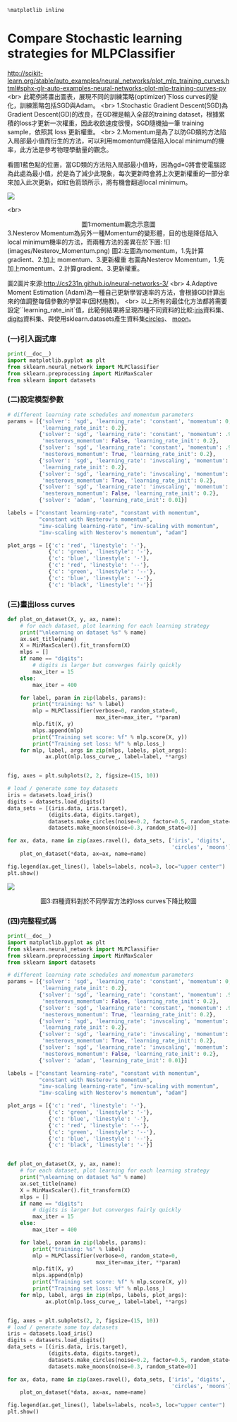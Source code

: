 

```python
%matplotlib inline
```


# Compare Stochastic learning strategies for MLPClassifier

http://scikit-learn.org/stable/auto_examples/neural_networks/plot_mlp_training_curves.html#sphx-glr-auto-examples-neural-networks-plot-mlp-training-curves-py
<br\>
此範例將畫出圖表，展現不同的訓練策略(optimizer)下loss curves的變化，訓練策略包括SGD與Adam。
<br\>
1.Stochastic Gradient Descent(SGD)為Gradient Descent(GD)的改良，在GD裡是輸入全部的training dataset，根據累積的loss才更新一次權重，因此收歛速度很慢，SGD隨機抽一筆 training sample，依照其 loss 更新權重。
<br\>
2.Momentum是為了以防GD類的方法陷入局部最小值而衍生的方法，可以利用momentum降低陷入local minimum的機率，此方法是參考物理學動量的觀念。

看圖1藍色點的位置，當GD類的方法陷入局部最小值時，因為gd=0將會使電腦認為此處為最小值，於是為了減少此現象，每次更新時會將上次更新權重的一部分拿來加入此次更新。如紅色箭頭所示，將有機會翻過local minimum。

![](images/Momentum.png)

<br\>
<center>圖1:momentum觀念示意圖</center>
<br\>
3.Nesterov Momentum為另外一種Momentum的變形體，目的也是降低陷入local minimum機率的方法，而兩種方法的差異在於下圖:
![](images/Nesterov_Momentum.png)
圖2:左圖為momentum，1.先計算 gradient、2.加上 momentum、3.更新權重<br\>
右圖為Nesterov Momentum，1.先加上momentum、2.計算gradient、3.更新權重。

圖2圖片來源:http://cs231n.github.io/neural-networks-3/
<br\>
4.Adaptive Moment Estimation (Adam)為一種自己更新學習速率的方法，會根據GD計算出來的值調整每個參數的學習率(因材施教)。
<br\>
以上所有的最佳化方法都將需要設定``learning_rate_init`值，此範例結果將呈現四種不同資料的比較:[iris](https://zh.wikipedia.org/wiki/%E5%AE%89%E5%BE%B7%E6%A3%AE%E9%B8%A2%E5%B0%BE%E8%8A%B1%E5%8D%89%E6%95%B0%E6%8D%AE%E9%9B%86)資料集、[digits](http://yann.lecun.com/exdb/mnist/)資料集、與使用sklearn.datasets產生資料集[circles](http://scikit-learn.org/stable/modules/generated/sklearn.datasets.make_circles.html#sklearn.datasets.make_circles)、 [moon](http://scikit-learn.org/stable/modules/generated/sklearn.datasets.make_moons.html#sklearn.datasets.make_moons)。

### (一)引入函式庫
```python
print(__doc__)
import matplotlib.pyplot as plt
from sklearn.neural_network import MLPClassifier
from sklearn.preprocessing import MinMaxScaler
from sklearn import datasets
```
### (二)設定模型參數
```python
# different learning rate schedules and momentum parameters
params = [{'solver': 'sgd', 'learning_rate': 'constant', 'momentum': 0,
           'learning_rate_init': 0.2},
          {'solver': 'sgd', 'learning_rate': 'constant', 'momentum': .9,
           'nesterovs_momentum': False, 'learning_rate_init': 0.2},
          {'solver': 'sgd', 'learning_rate': 'constant', 'momentum': .9,
           'nesterovs_momentum': True, 'learning_rate_init': 0.2},
          {'solver': 'sgd', 'learning_rate': 'invscaling', 'momentum': 0,
           'learning_rate_init': 0.2},
          {'solver': 'sgd', 'learning_rate': 'invscaling', 'momentum': .9,
           'nesterovs_momentum': True, 'learning_rate_init': 0.2},
          {'solver': 'sgd', 'learning_rate': 'invscaling', 'momentum': .9,
           'nesterovs_momentum': False, 'learning_rate_init': 0.2},
          {'solver': 'adam', 'learning_rate_init': 0.01}]

labels = ["constant learning-rate", "constant with momentum",
          "constant with Nesterov's momentum",
          "inv-scaling learning-rate", "inv-scaling with momentum",
          "inv-scaling with Nesterov's momentum", "adam"]

plot_args = [{'c': 'red', 'linestyle': '-'},
             {'c': 'green', 'linestyle': '-'},
             {'c': 'blue', 'linestyle': '-'},
             {'c': 'red', 'linestyle': '--'},
             {'c': 'green', 'linestyle': '--'},
             {'c': 'blue', 'linestyle': '--'},
             {'c': 'black', 'linestyle': '-'}]

```

### (三)畫出loss curves
```python
def plot_on_dataset(X, y, ax, name):
    # for each dataset, plot learning for each learning strategy
    print("\nlearning on dataset %s" % name)
    ax.set_title(name)
    X = MinMaxScaler().fit_transform(X)
    mlps = []
    if name == "digits":
        # digits is larger but converges fairly quickly
        max_iter = 15
    else:
        max_iter = 400

    for label, param in zip(labels, params):
        print("training: %s" % label)
        mlp = MLPClassifier(verbose=0, random_state=0,
                            max_iter=max_iter, **param)
        mlp.fit(X, y)
        mlps.append(mlp)
        print("Training set score: %f" % mlp.score(X, y))
        print("Training set loss: %f" % mlp.loss_)
    for mlp, label, args in zip(mlps, labels, plot_args):
            ax.plot(mlp.loss_curve_, label=label, **args)


fig, axes = plt.subplots(2, 2, figsize=(15, 10))

# load / generate some toy datasets
iris = datasets.load_iris()
digits = datasets.load_digits()
data_sets = [(iris.data, iris.target),
             (digits.data, digits.target),
             datasets.make_circles(noise=0.2, factor=0.5, random_state=1),
             datasets.make_moons(noise=0.3, random_state=0)]

for ax, data, name in zip(axes.ravel(), data_sets, ['iris', 'digits',
                                                    'circles', 'moons']):
    plot_on_dataset(*data, ax=ax, name=name)

fig.legend(ax.get_lines(), labels=labels, ncol=3, loc="upper center")
plt.show()
```
![](images/Compare_Stochastic_learning_strategies_for_MLPClassifier.png)

<center>圖3:四種資料對於不同學習方法的loss curves下降比較圖</center>



### (四)完整程式碼
```python
print(__doc__)
import matplotlib.pyplot as plt
from sklearn.neural_network import MLPClassifier
from sklearn.preprocessing import MinMaxScaler
from sklearn import datasets

# different learning rate schedules and momentum parameters
params = [{'solver': 'sgd', 'learning_rate': 'constant', 'momentum': 0,
           'learning_rate_init': 0.2},
          {'solver': 'sgd', 'learning_rate': 'constant', 'momentum': .9,
           'nesterovs_momentum': False, 'learning_rate_init': 0.2},
          {'solver': 'sgd', 'learning_rate': 'constant', 'momentum': .9,
           'nesterovs_momentum': True, 'learning_rate_init': 0.2},
          {'solver': 'sgd', 'learning_rate': 'invscaling', 'momentum': 0,
           'learning_rate_init': 0.2},
          {'solver': 'sgd', 'learning_rate': 'invscaling', 'momentum': .9,
           'nesterovs_momentum': True, 'learning_rate_init': 0.2},
          {'solver': 'sgd', 'learning_rate': 'invscaling', 'momentum': .9,
           'nesterovs_momentum': False, 'learning_rate_init': 0.2},
          {'solver': 'adam', 'learning_rate_init': 0.01}]

labels = ["constant learning-rate", "constant with momentum",
          "constant with Nesterov's momentum",
          "inv-scaling learning-rate", "inv-scaling with momentum",
          "inv-scaling with Nesterov's momentum", "adam"]

plot_args = [{'c': 'red', 'linestyle': '-'},
             {'c': 'green', 'linestyle': '-'},
             {'c': 'blue', 'linestyle': '-'},
             {'c': 'red', 'linestyle': '--'},
             {'c': 'green', 'linestyle': '--'},
             {'c': 'blue', 'linestyle': '--'},
             {'c': 'black', 'linestyle': '-'}]


def plot_on_dataset(X, y, ax, name):
    # for each dataset, plot learning for each learning strategy
    print("\nlearning on dataset %s" % name)
    ax.set_title(name)
    X = MinMaxScaler().fit_transform(X)
    mlps = []
    if name == "digits":
        # digits is larger but converges fairly quickly
        max_iter = 15
    else:
        max_iter = 400

    for label, param in zip(labels, params):
        print("training: %s" % label)
        mlp = MLPClassifier(verbose=0, random_state=0,
                            max_iter=max_iter, **param)
        mlp.fit(X, y)
        mlps.append(mlp)
        print("Training set score: %f" % mlp.score(X, y))
        print("Training set loss: %f" % mlp.loss_)
    for mlp, label, args in zip(mlps, labels, plot_args):
            ax.plot(mlp.loss_curve_, label=label, **args)


fig, axes = plt.subplots(2, 2, figsize=(15, 10))
# load / generate some toy datasets
iris = datasets.load_iris()
digits = datasets.load_digits()
data_sets = [(iris.data, iris.target),
             (digits.data, digits.target),
             datasets.make_circles(noise=0.2, factor=0.5, random_state=1),
             datasets.make_moons(noise=0.3, random_state=0)]

for ax, data, name in zip(axes.ravel(), data_sets, ['iris', 'digits',
                                                    'circles', 'moons']):
    plot_on_dataset(*data, ax=ax, name=name)

fig.legend(ax.get_lines(), labels=labels, ncol=3, loc="upper center")
plt.show()
```
